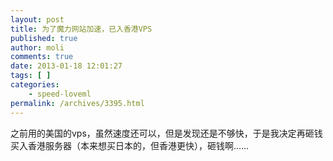 ```yaml
---
layout: post
title: 为了魔力网站加速，已入香港VPS
published: true
author: moli
comments: true
date: 2013-01-18 12:01:27
tags: [ ]
categories:
    - speed-loveml
permalink: /archives/3395.html
---
```

之前用的美国的vps，虽然速度还可以，但是发现还是不够快，于是我决定再砸钱买入香港服务器（本来想买日本的，但香港更快），砸钱啊……